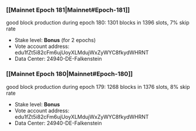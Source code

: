 ### [[Mainnet Epoch 181|Mainnet#Epoch-181]]
good block production during epoch 180: 1301 blocks in 1396 slots, 7% skip rate
* Stake level: **Bonus** (for 2 epochs)
* Vote account address: edu1fZt5i82cFm6ujUoyXLMdujWxZyWYC8fkydWHRNT
* Data Center: 24940-DE-Falkenstein
### [[Mainnet Epoch 180|Mainnet#Epoch-180]]
good block production during epoch 179: 1268 blocks in 1376 slots, 8% skip rate
* Stake level: **Bonus**
* Vote account address: edu1fZt5i82cFm6ujUoyXLMdujWxZyWYC8fkydWHRNT
* Data Center: 24940-DE-Falkenstein